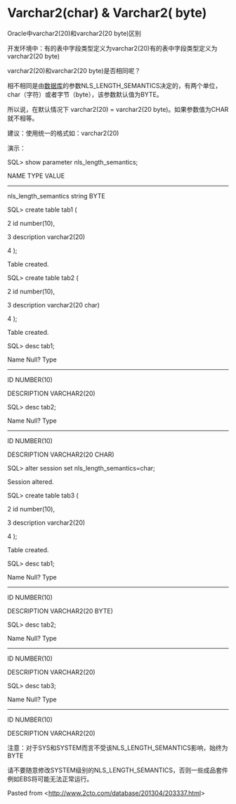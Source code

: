 # Varchar2(char) & Varchar2( byte)

Oracle中varchar2(20)和varchar2(20 byte)区别

 

 开发环境中：有的表中字段类型定义为varchar2(20)有的表中字段类型定义为varchar2(20 byte)

varchar2(20)和varchar2(20 byte)是否相同呢？

相不相同是由[数据库](http://www.2cto.com/database/)的参数NLS_LENGTH_SEMANTICS决定的，有两个单位，char（字符）或者字节（byte），该参数默认值为BYTE。

所以说，在默认情况下 varchar2(20) = varchar2(20 byte)。如果参数值为CHAR 就不相等。

建议：使用统一的格式如：varchar2(20)

演示：

SQL> show parameter nls_length_semantics;

 

NAME                                        TYPE       VALUE

------------------------------------ ----------- ------------------------------

nls_length_semantics                    string     BYTE

SQL> create table tab1 (

  2  id   number(10),

  3  description varchar2(20)

  4  );

 

Table created.

 

SQL> create table tab2 (

  2  id   number(10),

  3  description varchar2(20 char)

  4  );

 

Table created.

 

SQL> desc tab1;

 Name                                             Null?    Type

 ----------------------------------------- -------- ----------------------------

 ID                                                     NUMBER(10)

 DESCRIPTION                                                  VARCHAR2(20)

 

SQL> desc tab2;

 Name                                             Null?    Type

 ----------------------------------------- -------- ----------------------------

 ID                                                     NUMBER(10)

 DESCRIPTION                                                  VARCHAR2(20 CHAR)

SQL> alter session set nls_length_semantics=char;

 

Session altered.

 

SQL> create table tab3 (

  2  id number(10),

  3  description varchar2(20)

  4  );

 

Table created.

 

SQL> desc tab1;

 Name                                             Null?    Type

 ----------------------------------------- -------- ----------------------------

 ID                                                     NUMBER(10)

 DESCRIPTION                                                  VARCHAR2(20 BYTE)

 

SQL> desc tab2;

 Name                                             Null?    Type

 ----------------------------------------- -------- ----------------------------

 ID                                                     NUMBER(10)

 DESCRIPTION                                                  VARCHAR2(20)

 

SQL> desc tab3;

 Name                                             Null?    Type

 ----------------------------------------- -------- ----------------------------

 ID                                                     NUMBER(10)

 DESCRIPTION                                                  VARCHAR2(20)

注意：对于SYS和SYSTEM而言不受该NLS_LENGTH_SEMANTICS影响，始终为BYTE

请不要随意修改SYSTEM级别的NLS_LENGTH_SEMANTICS，否则一些成品套件例如EBS将可能无法正常运行。

 

Pasted from <<http://www.2cto.com/database/201304/203337.html>> 